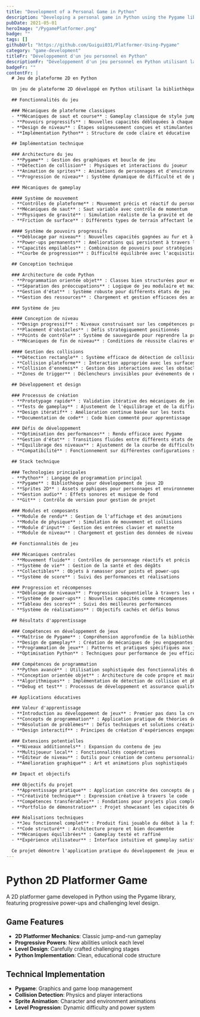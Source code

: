 ```yaml
---
title: "Development of a Personal Game in Python"
description: "Developing a personal game in Python using the Pygame library: a 2D platformer where players gain additional powers each level."
pubDate: 2021-05-01
heroImage: "/PygamePlatformer.png"
badge: ""
tags: []
githubUrl: "https://github.com/Guigui031/Platformer-Using-Pygame"
category: "game-development"
titleFr: "Développement d'un jeu personnel en Python"
descriptionFr: "Développement d'un jeu personnel en Python utilisant la bibliothèque Pygame : un jeu de plateforme 2D où les joueurs gagnent des pouvoirs supplémentaires à chaque niveau."
badgeFr: ""
contentFr: |
  # Jeu de plateforme 2D en Python

  Un jeu de plateforme 2D développé en Python utilisant la bibliothèque Pygame, présentant des power-ups progressifs et un design de niveau stimulant.

  ## Fonctionnalités du jeu

  ### Mécaniques de plateforme classiques
  - **Mécaniques de saut et course** : Gameplay classique de style jump-and-run
  - **Pouvoirs progressifs** : Nouvelles capacités débloquées à chaque niveau
  - **Design de niveau** : Étapes soigneusement conçues et stimulantes
  - **Implémentation Python** : Structure de code claire et éducative

  ## Implémentation technique

  ### Architecture du jeu
  - **Pygame** : Gestion des graphiques et boucle de jeu
  - **Détection de collision** : Physiques et interactions du joueur
  - **Animation de sprites** : Animations de personnages et d'environnement
  - **Progression de niveau** : Système dynamique de difficulté et de pouvoirs

  ### Mécaniques de gameplay

  #### Système de mouvement
  - **Contrôles de plateforme** : Mouvement précis et réactif du personnage
  - **Mécaniques de saut** : Saut variable avec contrôle de momentum
  - **Physiques de gravité** : Simulation réaliste de la gravité et de la chute
  - **Friction de surface** : Différents types de terrain affectant le mouvement

  #### Système de pouvoirs progressifs
  - **Déblocage par niveau** : Nouvelles capacités gagnées au fur et à mesure de la progression
  - **Power-ups permanents** : Améliorations qui persistent à travers les niveaux
  - **Capacités empilables** : Combinaison de pouvoirs pour stratégies complexes
  - **Courbe de progression** : Difficulté équilibrée avec l'acquisition de nouvelles capacités

  ## Conception technique

  ### Architecture de code Python
  - **Programmation orientée objet** : Classes bien structurées pour entités de jeu
  - **Séparation des préoccupations** : Logique de jeu modulaire et maintenable
  - **Gestion d'état** : Système robuste pour différents états de jeu
  - **Gestion des ressources** : Chargement et gestion efficaces des assets

  ### Système de jeu

  #### Conception de niveau
  - **Design progressif** : Niveaux construisant sur les compétences précédentes
  - **Placement d'obstacles** : Défis stratégiquement positionnés
  - **Points de contrôle** : Système de sauvegarde pour reprendre la progression
  - **Mécaniques de fin de niveau** : Conditions de réussite claires et satisfaisantes

  #### Gestion des collisions
  - **Détection rectangle** : Système efficace de détection de collision
  - **Collision plateforme** : Interaction appropriée avec les surfaces de jeu
  - **Collision d'ennemis** : Gestion des interactions avec les obstacles
  - **Zones de trigger** : Déclencheurs invisibles pour événements de niveau

  ## Développement et design

  ### Processus de création
  - **Prototypage rapide** : Validation itérative des mécaniques de jeu
  - **Tests de gameplay** : Ajustement de l'équilibrage et de la difficulté
  - **Design itératif** : Amélioration continue basée sur les tests
  - **Documentation de code** : Code bien commenté pour apprentissage

  ### Défis de développement
  - **Optimisation des performances** : Rendu efficace avec Pygame
  - **Gestion d'état** : Transitions fluides entre différents états de jeu
  - **Équilibrage des niveaux** : Ajustement de la courbe de difficulté
  - **Compatibilité** : Fonctionnement sur différentes configurations système

  ## Stack technique

  ### Technologies principales
  - **Python** : Langage de programmation principal
  - **Pygame** : Bibliothèque pour développement de jeux 2D
  - **Sprites 2D** : Assets graphiques pour personnages et environnements
  - **Gestion audio** : Effets sonores et musique de fond
  - **Git** : Contrôle de version pour gestion de projet

  ### Modules et composants
  - **Module de rendu** : Gestion de l'affichage et des animations
  - **Module de physique** : Simulation de mouvement et collisions
  - **Module d'input** : Gestion des entrées clavier et manette
  - **Module de niveau** : Chargement et gestion des données de niveau

  ## Fonctionnalités de jeu

  ### Mécaniques centrales
  - **Mouvement fluide** : Contrôles de personnage réactifs et précis
  - **Système de vie** : Gestion de la santé et des dégâts
  - **Collectibles** : Objets à ramasser pour points et power-ups
  - **Système de score** : Suivi des performances et réalisations

  ### Progression et récompenses
  - **Déblocage de niveaux** : Progression séquentielle à travers les étapes
  - **Système de power-ups** : Nouvelles capacités comme récompenses
  - **Tableau des scores** : Suivi des meilleures performances
  - **Système de réalisations** : Objectifs cachés et défis bonus

  ## Résultats d'apprentissage

  ### Compétences en développement de jeux
  - **Maîtrise de Pygame** : Compréhension approfondie de la bibliothèque de jeux Python
  - **Design de gameplay** : Création de mécaniques de jeu engageantes
  - **Programmation de jeux** : Patterns et pratiques spécifiques aux jeux
  - **Optimisation Python** : Techniques pour performance de jeu efficace

  ### Compétences de programmation
  - **Python avancé** : Utilisation sophistiquée des fonctionnalités du langage
  - **Conception orientée objet** : Architecture de code propre et maintenable
  - **Algorithmiques** : Implémentation de détection de collision et physiques
  - **Debug et test** : Processus de développement et assurance qualité

  ## Applications éducatives

  ### Valeur d'apprentissage
  - **Introduction au développement de jeux** : Premier pas dans la création de jeux
  - **Concepts de programmation** : Application pratique de théories de programmation
  - **Résolution de problèmes** : Défis techniques et solutions créatives
  - **Design interactif** : Principes de création d'expériences engageantes

  ### Extensions potentielles
  - **Niveaux additionnels** : Expansion du contenu de jeu
  - **Multijoueur local** : Fonctionnalités coopératives
  - **Éditeur de niveau** : Outils pour création de contenu personnalisé
  - **Amélioration graphique** : Art et animations plus sophistiqués

  ## Impact et objectifs

  ### Objectifs du projet
  - **Apprentissage pratique** : Application concrète des concepts de programmation
  - **Créativité technique** : Expression créative à travers le code
  - **Compétences transférables** : Fondations pour projets plus complexes
  - **Portfolio de démonstration** : Projet showcasant les capacités de développement

  ### Réalisations techniques
  - **Jeu fonctionnel complet** : Produit fini jouable du début à la fin
  - **Code structuré** : Architecture propre et bien documentée
  - **Mécaniques équilibrées** : Gameplay testé et raffiné
  - **Expérience utilisateur** : Interface intuitive et gameplay satisfaisant

  Ce projet démontre l'application pratique du développement de jeux en Python, combinant l'apprentissage de programmation avec la création d'une expérience de jeu complète et engageante utilisant la bibliothèque Pygame.
---
```


# Python 2D Platformer Game

A 2D platformer game developed in Python using the Pygame library, featuring progressive power-ups and challenging level design.

## Game Features

- **2D Platformer Mechanics**: Classic jump-and-run gameplay
- **Progressive Powers**: New abilities unlock each level
- **Level Design**: Carefully crafted challenging stages
- **Python Implementation**: Clean, educational code structure

## Technical Implementation

- **Pygame**: Graphics and game loop management
- **Collision Detection**: Physics and player interactions
- **Sprite Animation**: Character and environment animations
- **Level Progression**: Dynamic difficulty and power system